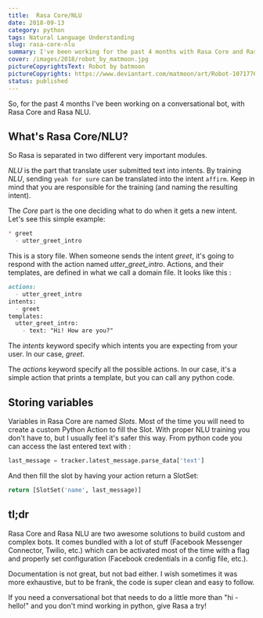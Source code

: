 ```yaml
---
title:  Rasa Core/NLU
date: 2018-09-13
category: python
tags: Natural Language Understanding
slug: rasa-core-nlu
summary: I've been working for the past 4 months with Rasa Core and Rasa NLU. I've become a fan boy and I'd like to show you how simple and fun it is.
cover: /images/2018/robot_by_matmoon.jpg
pictureCopyrightsText: Robot by batmoon
pictureCopyrights: https://www.deviantart.com/matmoon/art/Robot-107177620
status: published
---
```


So, for the past 4 months I've been working on a conversational bot, with Rasa Core and Rasa NLU. 

## What's Rasa Core/NLU?

So Rasa is separated in two different very important modules.

*NLU* is the part that translate user submitted text into intents. 
By training *NLU*, sending `yeah for sure` can be translated into the intent `affirm`.
Keep in mind that you are responsible for the training (and naming the resulting intent).

The *Core* part is the one deciding what to do when it gets a new intent. Let's see this simple example:

```md
* greet
  - utter_greet_intro
```

This is a story file. When someone sends the intent *greet*, it's going to respond with the action named *utter_greet_intro*.
Actions, and their templates, are defined in what we call a domain file. It looks like this :

```md
actions:
  - utter_greet_intro
intents:
  - greet
templates:
  utter_greet_intro:
    - text: "Hi! How are you?"
```

The *intents* keyword specify which intents you are expecting from your user. In our case, *greet*.

The *actions* keyword specify all the possible actions. In our case, it's a simple action that prints a template, but you can call any python code.

## Storing variables

Variables in Rasa Core are named _Slots_. Most of the time you will need to create a custom Python Action to fill the Slot. With proper NLU training you don't have to, but I usually feel it's safer this way. From python code you can access the last entered text with : 

```python
last_message = tracker.latest_message.parse_data['text']
```

And then fill the slot by having your action return a SlotSet:

```python
return [SlotSet('name', last_message)] 
```

## tl;dr

Rasa Core and Rasa NLU are two awesome solutions to build custom and complex bots. It comes bundled with a lot of stuff (Facebook Messenger Connector, Twilio, etc.) which can be activated most of the time with a flag and properly set configuration (Facebook credentials in a config file, etc.).

Documentation is not great, but not bad either. I wish sometimes it was more exhaustive, but to be frank, the code is super clean and easy to follow.

If you need a conversational bot that needs to do a little more than "hi - hello!" and you don't mind working in python, give Rasa a try!
